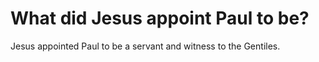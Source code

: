 # What did Jesus appoint Paul to be?

Jesus appointed Paul to be a servant and witness to the Gentiles.
